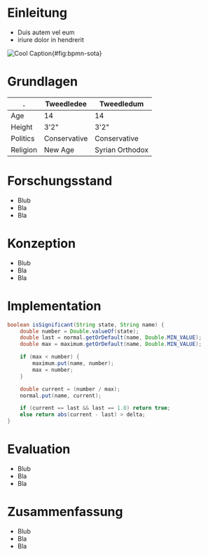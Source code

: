 # Einleitung

- Duis autem vel eum
- iriure dolor in hendrerit

![Cool Caption](figures/bpmn-sota){#fig:bpmn-sota}


# Grundlagen



|     .    | Tweedledee   | Tweedledum      |
|----------|--------------|-----------------|
| Age      | 14           | 14              |
| Height   | 3'2"         | 3'2"            |
| Politics | Conservative | Conservative    |
| Religion | New Age      | Syrian Orthodox |



# Forschungsstand

- Blub
- Bla 
- Bla


# Konzeption

- Blub
- Bla 
- Bla


# Implementation

```{.java caption="Signifikanztest für Sensorwerte" label="lst:significance"}
boolean isSignificant(String state, String name) {
    double number = Double.valueOf(state);
    double last = normal.getOrDefault(name, Double.MIN_VALUE);
    double max = maximum.getOrDefault(name, Double.MIN_VALUE);

    if (max < number) {
        maximum.put(name, number);
        max = number;
    }

    double current = (number / max);
    normal.put(name, current);

    if (current == last && last == 1.0) return true;
    else return abs(current - last) > delta;
}
```

# Evaluation

- Blub
- Bla 
- Bla


# Zusammenfassung

- Blub
- Bla 
- Bla

